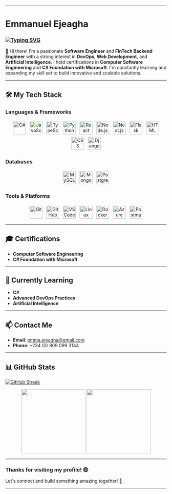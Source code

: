 


---

# Emmanuel Ejeagha  
### [![Typing SVG](https://readme-typing-svg.herokuapp.com?font=comfortaa&color=016EEA&size=24&width=500&lines=Software+Engineer;FinTech+Backend+Engineer;Fullstack+Developer;DevOps+Enthusiast;AI+Learner)](https://git.io/typing-svg)

👋 Hi there! I'm a passionate **Software Engineer** and **FinTech Backend Engineer** with a strong interest in **DevOps**, **Web Development**, and **Artificial Intelligence**. I hold certifications in **Computer Software Engineering** and **C# Foundation with Microsoft**. I'm constantly learning and expanding my skill set to build innovative and scalable solutions.

---

## 🛠️ My Tech Stack

### Languages & Frameworks
<p align="center">
  <img src="https://cdn.jsdelivr.net/gh/devicons/devicon/icons/csharp/csharp-original.svg" alt="C#" height="40" style="vertical-align:top; margin:4px">
  <img src="https://cdn.jsdelivr.net/gh/devicons/devicon/icons/javascript/javascript-original.svg" alt="JavaScript" height="40" style="vertical-align:top; margin:4px">
  <img src="https://cdn.jsdelivr.net/gh/devicons/devicon/icons/typescript/typescript-original.svg" alt="TypeScript" height="40" style="vertical-align:top; margin:4px">
  <img src="https://cdn.jsdelivr.net/gh/devicons/devicon/icons/python/python-original.svg" alt="Python" height="40" style="vertical-align:top; margin:4px">
  <img src="https://cdn.jsdelivr.net/gh/devicons/devicon/icons/react/react-original.svg" alt="React" height="40" style="vertical-align:top; margin:4px">
  <img src="https://cdn.jsdelivr.net/gh/devicons/devicon/icons/nodejs/nodejs-original.svg" alt="Node.js" height="40" style="vertical-align:top; margin:4px">
  <img src="https://cdn.jsdelivr.net/gh/devicons/devicon/icons/nextjs/nextjs-original.svg" alt="Next.js" height="40" style="vertical-align:top; margin:4px">
  <img src="https://cdn.jsdelivr.net/gh/devicons/devicon/icons/flask/flask-original.svg" alt="Flask" height="40" style="vertical-align:top; margin:4px">
  <img src="https://cdn.jsdelivr.net/gh/devicons/devicon/icons/html5/html5-original.svg" alt="HTML" height="40" style="vertical-align:top; margin:4px">
  <img src="https://cdn.jsdelivr.net/gh/devicons/devicon/icons/css3/css3-original.svg" alt="CSS" height="40" style="vertical-align:top; margin:4px">
  <img src="https://cdn.jsdelivr.net/gh/devicons/devicon/icons/django/django-original.svg" alt="Django" height="40" style="vertical-align:top; margin:4px">
  <!-- <img src="https://greensock.com/uploads/set_resources_2/84c1e40ea0e759e3f1505eb1788ddf3c_logo.svg" alt="GSAP" height="40" style="vertical-align:top; margin:4px"> -->
</p>

### Databases
<p align="center">
  <img src="https://cdn.jsdelivr.net/gh/devicons/devicon/icons/mysql/mysql-original-wordmark.svg" alt="MySQL" height="40" style="vertical-align:top; margin:4px">
  <img src="https://cdn.jsdelivr.net/gh/devicons/devicon/icons/mongodb/mongodb-original-wordmark.svg" alt="MongoDB" height="40" style="vertical-align:top; margin:4px">
  <img src="https://cdn.jsdelivr.net/gh/devicons/devicon/icons/postgresql/postgresql-original-wordmark.svg" alt="PostgreSQL" height="40" style="vertical-align:top; margin:4px">
</p>

### Tools & Platforms
<p align="center">
  <img src="https://cdn.jsdelivr.net/gh/devicons/devicon/icons/git/git-original.svg" alt="Git" height="40" style="vertical-align:top; margin:4px">
  <img src="https://cdn.jsdelivr.net/gh/devicons/devicon/icons/github/github-original.svg" alt="GitHub" height="40" style="vertical-align:top; margin:4px">
  <img src="https://cdn.jsdelivr.net/gh/devicons/devicon/icons/vscode/vscode-original.svg" alt="VS Code" height="40" style="vertical-align:top; margin:4px">
  <img src="https://cdn.jsdelivr.net/gh/devicons/devicon/icons/linux/linux-original.svg" alt="Linux" height="40" style="vertical-align:top; margin:4px">
  <img src="https://cdn.jsdelivr.net/gh/devicons/devicon/icons/docker/docker-original.svg" alt="Docker" height="40" style="vertical-align:top; margin:4px">
  <img src="https://cdn.jsdelivr.net/gh/devicons/devicon/icons/azure/azure-original.svg" alt="Azure" height="40" style="vertical-align:top; margin:4px">
  <img src="https://cdn.jsdelivr.net/gh/devicons/devicon/icons/postman/postman-original.svg" alt="Postman" height="40" style="vertical-align:top; margin:4px"> 
  
</p>

---

## 🎓 Certifications
- **Computer Software Engineering**  
- **C# Foundation with Microsoft**

---

## 🌱 Currently Learning
- **C#**  
- **Advanced DevOps Practices**  
- **Artificial Intelligence**

---

## 📫 Contact Me
- **Email**: [emma.ejeagha@gmail.com](mailto:emma.ejeagha@gmail.com)  
- **Phone**: +234 (0) 809 099 3144  

---

## 📊 GitHub Stats

[![GitHub Streak](https://github-readme-streak-stats.herokuapp.com/?user=Emmanuel-Ejeagha&theme=dark)](https://git.io/streak-stats)

<p align="center">
  <img height="200em" src="https://github-profile-summary-cards.vercel.app/api/cards/repos-per-language?username=Emmanuel-Ejeagha&theme=github"/>
  <img height="200em" src="https://github-profile-summary-cards.vercel.app/api/cards/stats?username=Emmanuel-Ejeagha&theme=github"/>
</p>
  
---

### Thanks for visiting my profile! 😄  
Let's connect and build something amazing together! 🚀 
.

---  
